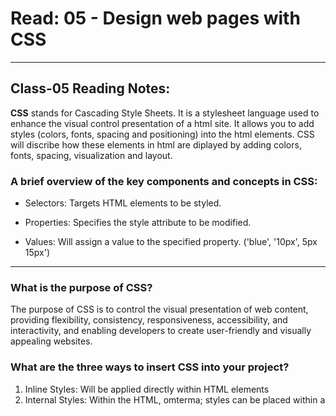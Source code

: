 # Read: 05 - Design web pages with CSS

---

## Class-05 Reading Notes:

**CSS** stands for Cascading Style Sheets.  It is a stylesheet language used to enhance the visual control presentation of a html site.  It allows you to add styles (colors, fonts, spacing and positioning) into the html elements. CSS will discribe how these elements in html are diplayed by adding colors, fonts, spacing, visualization and layout.  


### A brief overview of the key components and concepts in CSS:

- Selectors: Targets HTML elements to be styled. 

- Properties: Specifies the style attribute to be modified.  

- Values: Will assign a value to the specified property. ('blue', '10px', 5px 15px')

---

### What is the purpose of CSS?

The purpose of CSS is to control the visual presentation of web content, providing flexibility, consistency, responsiveness, accessibility, and interactivity, and enabling developers to create user-friendly and visually appealing websites. 



### What are the three ways to insert CSS into your project?

1. Inline Styles: Will be applied directly within HTML elements
1. Internal Styles: Within the HTML, omterma; styles can be placed within a <style> tag.
`<h1 style='color: green;">Hello World!</h1>`
1. External Styles: Are stored in a sperate file (with a ".css" extension) and is linked within the html file. this is the perfered method.  

### Write an example of a CSS rule that would give all <p> elements red text

*Within the '.css' file:*

```
p {
     color: red;
}
```

\'p' is the sector, which will targets all 
\'<p>' elements within the html file. 
\'color: red;' is the decclaration. 
\'color' is the CSS property, and 'red' is the value.


*** This will then make the website display all the \'<p>' elemets in red. ***


:wave:

:point_right: Link to my Read 05 - [Design web pages with CSS](https://brettf5.github.io/reading-notes/code102/class-05) :point_left: